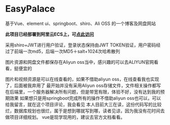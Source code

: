 # EasyPalace
基于Vue、element ui、springboot、shiro、Ali OSS 的一个博客及网盘网站

**此项目已经部署到阿里云ECS上，可[点此访问](www.healthkeeper.top)**

采用shiro+JWT进行用户验证，登录状态保持由JWT TOKEN验证，用户密码经过了前端一次md5，后端一次MD5＋salt+1024次哈希散列

图片资源和网盘文件都保存在Aliyun oss当中，感兴趣的可以去ALIYUN官网看看，挺便宜的

图片和视频资源是可以在线查看的，如果不借助aliyun oss，在线查看我也实现了，后面被我弃用了
最开始并没有采用Aliyun oss存储文件，文件相关操作都写在后端里，一个服务器解决所有问题，但是带宽有限，体验不好，没有达到我的预期效果
如果想只是用springboot完成所有的操作不借助aliyun oss也可以，可以给我留言，就在这个项目评论，我会看见
本人目前大三在读，这份代码写的比较烂，数据库规划也很烂，属于是想到哪就写到哪，读者见谅，因为我没有花时间去做项目详细规划。
vue是现学现用的，建议去官方文档看看。

